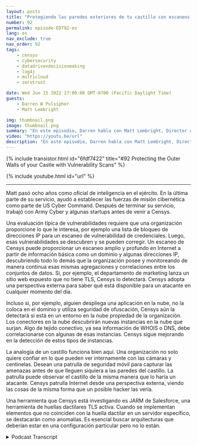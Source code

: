```yaml
---
layout: posts
title: "Protegiendo las paredes exteriores de tu castillo con escaneos de vulnerabilidad."
number: 92
permalink: episode-EDT92-es
lang: es
nav_exclude: true
nav_order: 92
tags:
    - censys
    - cybersecurity
    - datadrivendecisionmaking
    - log4j
    - multicloud
    - zerotrust

date: Wed Jun 15 2022 17:00:00 GMT-0700 (Pacific Daylight Time)
guests:
    - Darren W Pulsipher
    - Matt Lembright

img: thumbnail.png
image: thumbnail.png
summary: "En este episodio, Darren habla con Matt Lembright, Director de Aplicaciones Federales, Censys, sobre cómo Censys evalúa la superficie de ataque de los dispositivos conectados a Internet, permitiendo a las organizaciones eliminar vulnerabilidades."
video: "https://youtu.be/url"
description: "En este episodio, Darren habla con Matt Lembright, Director de Aplicaciones Federales, Censys, sobre cómo Censys evalúa la superficie de ataque de los dispositivos conectados a Internet, permitiendo a las organizaciones eliminar vulnerabilidades."
---
```


<div>
{% include transistor.html id="6fdf7422" title="#92 Protecting the Outer Walls of your Castle with Vulnerability Scans" %}

{% include youtube.html id="url" %}
</div>

---

Matt pasó ocho años como oficial de inteligencia en el ejército. En la última parte de su servicio, ayudó a establecer las fuerzas de misión cibernética como parte de US Cyber Command. Después de terminar su servicio, trabajó con Army Cyber y algunas startups antes de venir a Censys.

Una evaluación típica de vulnerabilidades requiere que una organización proporcione lo que le interesa, por ejemplo una lista de bloqueo de direcciones IP para un escaneo de vulnerabilidad de credenciales. Luego, esas vulnerabilidades se descubren y se pueden corregir. Un escaneo de Censys puede proporcionar un escaneo amplio y profundo en Internet a partir de información básica como un dominio y algunas direcciones IP, descubriendo todo lo demás que la organización posee y monitoreando de manera continua esas mismas agregaciones y correlaciones entre los conjuntos de datos. Si, por ejemplo, el departamento de marketing lanza un sitio web expuesto que no tiene TLS, Censys lo detectará. Censys adopta una perspectiva externa para saber qué está disponible para un atacante en cualquier momento del día.

Incluso si, por ejemplo, alguien despliega una aplicación en la nube, no la coloca en el dominio y utiliza seguridad de ofuscación, Censys aún la detectará si está en un entorno en la nube propiedad de la organización. Los conectores en la nube descubrirán nuevas instancias en la nube que surjan. Algo de tejido conectivo, ya sea información de WHOIS o DNS, debe correlacionarse con algunas de esas instancias. Censys sigue mejorando en la detección de estos tipos de instancias.

La analogía de un castillo funciona bien aquí. Una organización no solo quiere confiar en lo que pueden ver internamente con las cámaras y centinelas. Desean una patrulla de seguridad móvil para capturar las amenazas antes de que lleguen siquiera a las paredes del castillo. La patrulla puede observar el castillo de la misma manera que lo haría un atacante. Censys patrulla Internet desde una perspectiva externa, viendo las cosas de la misma forma que un posible hacker las vería.

Una herramienta que Censys está investigando es JARM de Salesforce, una herramienta de huellas dactilares TLS activa. Cuando se implementan elementos que no coinciden con la huella dactilar en un servidor específico, se destacarán como anomalías. Es esencial buscar arquitecturas que deberían estar en una configuración particular pero no lo están.



<details>
<summary> Podcast Transcript </summary>

<p></p>

</details>
